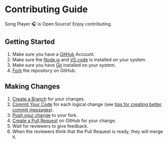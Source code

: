 # Contributing Guide
 Song Player 🎧 is Open Source! Enjoy contributing.

## Getting Started
1. Make sure you have a <a href="https://github.com">GitHub</a> Account.
2. Make sure the <a href="https://nodejs.org/en/download/">Node.js</a> and <a href="https://github.com">VS code</a> is installed on your system.
3. Make sure you have <a href="https://git-scm.com/downloads">Git</a> installed on your system.
4. <a href="https://docs.github.com/en/get-started/quickstart/fork-a-repo">Fork</a> the repository on GitHub.
## Making Changes
1. <a href="https://help.github.com/articles/creating-and-deleting-branches-within-your-repository">Create a Branch</a> for your changes.
2. <a href="http://git-scm.com/book/en/Git-Basics-Recording-Changes-to-the-Repository">Commit Your Code</a> for each logical change (see <a href="http://robots.thoughtbot.com/5-useful-tips-for-a-better-commit-message">tips for creating better commit messages</a>).
3. <a href="https://help.github.com/articles/pushing-to-a-remote">Push your change</a> to your fork.
4. <a href="https://help.github.com/articles/creating-a-pull-request">Create a Pull Request</a> on GitHub for your change.
5. Wait for reviewers to give feedback.
6. When the reviewers think that the Pull Request is ready, they will merge it.
